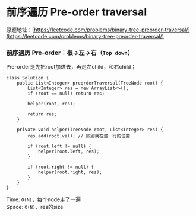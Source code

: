 # 前序遍历 Pre-order traversal

原题地址：[https://leetcode.com/problems/binary-tree-preorder-traversal/](https://leetcode.com/problems/binary-tree-preorder-traversal/)

### 前序遍历 Pre-order：根→左→右（`Top down`）&#x20;



Pre-order是先把root加进去，再走左child，和右child；

```
class Solution {
    public List<Integer> preorderTraversal(TreeNode root) {
        List<Integer> res = new ArrayList<>();
        if (root == null) return res;
        
        helper(root, res);
        
        return res;
    }
    
    private void helper(TreeNode root, List<Integer> res) {
        res.add(root.val); // 区别就在这一行的位置
        
        if (root.left != null) {
            helper(root.left, res);
        }
        
        if (root.right != null) {
            helper(root.right, res);
        }
    }
}
```

Time: `O(N)`，每个node走了一遍\
Space: `O(N)`，res的size&#x20;
